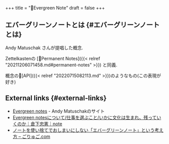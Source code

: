 +++
title = "📝Evergreen Note"
draft = false
+++

## エバーグリーンノートとは {#エバーグリーンノートとは}

Andy Matuschak さんが提唱した概念.

Zettelkastenの [📝Permanent Notes]({{< relref "20211206071458.md#permanent-notes" >}}) と同義.

概念の📝[API]({{< relref "20220715082113.md" >}})のようなもの(この表現が好き)


## External links {#external-links}

-   [Evergreen notes](https://notes.andymatuschak.org/Evergreen_notes) - Andy Matuschakのサイト
-   [Evergreen notesについて/仕事を選ぶこと/いかに文化は生まれ、残っていくのか｜倉下忠憲｜note](https://note.com/rashita/n/n9e0068bf79d4)
-   [ノートを使い捨てでおしまいにしない「エバーグリーンノート」という考え方 – ごりゅご.com](https://goryugo.com/20210215/evergreennote/)
